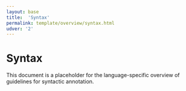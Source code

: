 ```yaml
---
layout: base
title:  'Syntax'
permalink: template/overview/syntax.html
udver: '2'
---
```


# Syntax

This document is a placeholder for the language-specific overview of
guidelines for syntactic annotation.
